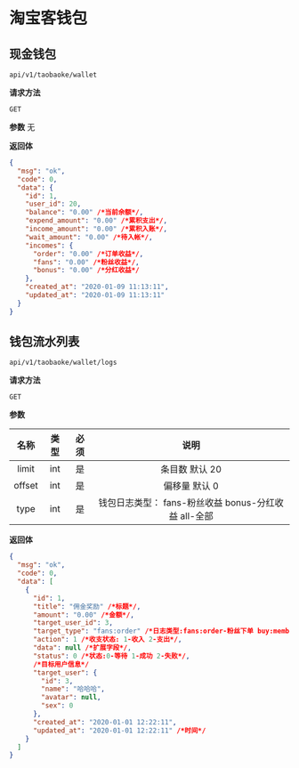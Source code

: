 # 淘宝客钱包

## 现金钱包

`api/v1/taobaoke/wallet`

**请求方法**

`GET`

**参数**
无

**返回体**

```json
{
  "msg": "ok",
  "code": 0,
  "data": {
    "id": 1,
    "user_id": 20,
    "balance": "0.00" /*当前余额*/,
    "expend_amount": "0.00" /*累积支出*/,
    "income_amount": "0.00" /*累积入账*/,
    "wait_amount": "0.00" /*待入帐*/,
    "incomes": {
      "order": "0.00" /*订单收益*/,
      "fans": "0.00" /*粉丝收益*/,
      "bonus": "0.00" /*分红收益*/
    },
    "created_at": "2020-01-09 11:13:11",
    "updated_at": "2020-01-09 11:13:11"
  }
}
```

## 钱包流水列表

`api/v1/taobaoke/wallet/logs`

**请求方法**

`GET`

**参数**

|  名称  | 类型 | 必须 |                         说明                         |
| :----: | :--: | :--: | :--------------------------------------------------: |
| limit  | int  |  是  |                    条目数 默认 20                    |
| offset | int  |  是  |                    偏移量 默认 0                     |
|  type  | int  |  是  | 钱包日志类型： fans-粉丝收益 bonus-分红收益 all-全部 |

**返回体**

```json
{
  "msg": "ok",
  "code": 0,
  "data": [
    {
      "id": 1,
      "title": "佣金奖励" /*标题*/,
      "amount": "0.00" /*金额*/,
      "target_user_id": 3,
      "target_type": "fans:order" /*日志类型:fans:order-粉丝下单 buy:member-购买会员 bonus-分红*/,
      "action": 1 /*收支状态: 1-收入 2-支出*/,
      "data": null /*扩展字段*/,
      "status": 0 /*状态:0-等待 1-成功 2-失败*/,
      /*目标用户信息*/
      "target_user": {
        "id": 3,
        "name": "哈哈哈",
        "avatar": null,
        "sex": 0
      },
      "created_at": "2020-01-01 12:22:11",
      "updated_at": "2020-01-01 12:22:11" /*时间*/
    }
  ]
}
```
